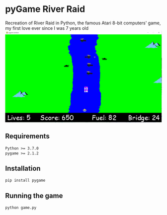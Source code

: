 # pyGame River Raid
Recreation of River Raid in Python, the famous Atari 8-bit computers' game, my first love ever since I was 7 years old 
![gameplay](rsc/preview.gif)

## Requirements
```
Python >= 3.7.0
pygame >= 2.1.2
```

## Installation
```
pip install pygame 
```

## Running the game
```
python game.py
```
